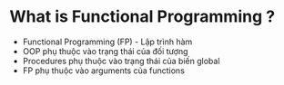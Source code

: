 # What is Functional Programming ?

- Functional Programming (FP) - Lập trình hàm
- OOP phụ thuộc vào trạng thái của đối tượng
- Procedures phụ thuộc vào trạng thái của biến global
- FP phụ thuộc vào arguments của functions
